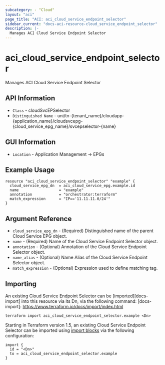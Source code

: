 ```yaml
---
subcategory: - "Cloud"
layout: "aci"
page_title: "ACI: aci_cloud_service_endpoint_selector"
sidebar_current: "docs-aci-resource-cloud_service_endpoint_selector"
description: |-
  Manages ACI Cloud Service Endpoint Selector
---
```


# aci_cloud_service_endpoint_selector #

Manages ACI Cloud Service Endpoint Selector

## API Information ##

* `Class` - cloudSvcEPSelector
* `Distinguished Name` - uni/tn-{tenant_name}/cloudapp-{application_name}/cloudsvcepg-{cloud_service_epg_name}/svcepselector-{name}

## GUI Information ##

* `Location` - Application Management -> EPGs


## Example Usage ##

```hcl
resource "aci_cloud_service_endpoint_selector" "example" {
  cloud_service_epg_dn  = aci_cloud_service_epg.example.id
  name                  = "example"
  annotation            = "orchestrator:terraform"
  match_expression      = "IP=='11.11.11.0/24'"
}
```

## Argument Reference ##

* `cloud_service_epg_dn` - (Required) Distinguished name of the parent Cloud Service EPG object.
* `name` - (Required) Name of the Cloud Service Endpoint Selector object.
* `annotation` - (Optional) Annotation of the Cloud Service Endpoint Selector object.
* `name_alias` - (Optional) Name Alias of the Cloud Service Endpoint Selector object.
* `match_expression` - (Optional) Expression used to define matching tag.



## Importing ##

An existing Cloud Service Endpoint Selector can be [imported][docs-import] into this resource via its Dn, via the following command:
[docs-import]: https://www.terraform.io/docs/import/index.html


```
terraform import aci_cloud_service_endpoint_selector.example <Dn>
```

Starting in Terraform version 1.5, an existing Cloud Service Endpoint Selector can be imported 
using [import blocks](https://developer.hashicorp.com/terraform/language/import) via the following configuration:

```
import {
  id = "<Dn>"
  to = aci_cloud_service_endpoint_selector.example
}
```